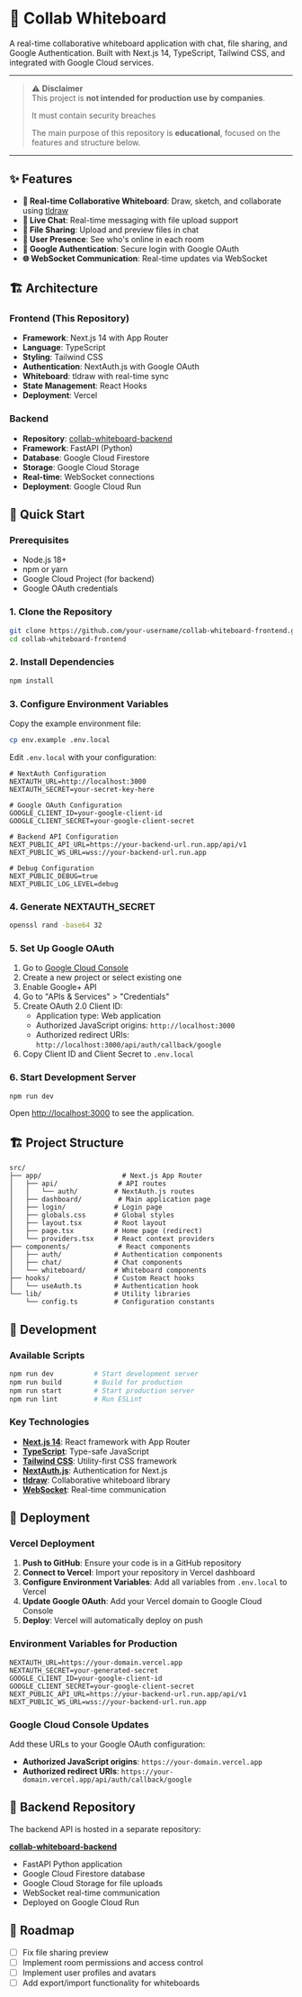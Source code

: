 # 🎨 Collab Whiteboard

A real-time collaborative whiteboard application with chat, file sharing, and Google Authentication. Built with Next.js 14, TypeScript, Tailwind CSS, and integrated with Google Cloud services.

---

> ⚠️ **Disclaimer**  
> This project is **not intended for production use by companies**.
>
> It must contain security breaches
>  
> The main purpose of this repository is **educational**, focused on the features and structure below.

---

## ✨ Features

- **🎨 Real-time Collaborative Whiteboard**: Draw, sketch, and collaborate using [tldraw](https://tldraw.dev/)
- **💬 Live Chat**: Real-time messaging with file upload support
- **📁 File Sharing**: Upload and preview files in chat
- **👥 User Presence**: See who's online in each room
- **🔐 Google Authentication**: Secure login with Google OAuth
- **🌐 WebSocket Communication**: Real-time updates via WebSocket


## 🏗️ Architecture

### Frontend (This Repository)
- **Framework**: Next.js 14 with App Router
- **Language**: TypeScript
- **Styling**: Tailwind CSS
- **Authentication**: NextAuth.js with Google OAuth
- **Whiteboard**: tldraw with real-time sync
- **State Management**: React Hooks
- **Deployment**: Vercel

### Backend
- **Repository**: [collab-whiteboard-backend](https://github.com/Actiegen/collab-whiteboard-backend)
- **Framework**: FastAPI (Python)
- **Database**: Google Cloud Firestore
- **Storage**: Google Cloud Storage
- **Real-time**: WebSocket connections
- **Deployment**: Google Cloud Run

## 🚀 Quick Start

### Prerequisites

- Node.js 18+ 
- npm or yarn
- Google Cloud Project (for backend)
- Google OAuth credentials

### 1. Clone the Repository

```bash
git clone https://github.com/your-username/collab-whiteboard-frontend.git
cd collab-whiteboard-frontend
```

### 2. Install Dependencies

```bash
npm install
```

### 3. Configure Environment Variables

Copy the example environment file:

```bash
cp env.example .env.local
```

Edit `.env.local` with your configuration:

```env
# NextAuth Configuration
NEXTAUTH_URL=http://localhost:3000
NEXTAUTH_SECRET=your-secret-key-here

# Google OAuth Configuration
GOOGLE_CLIENT_ID=your-google-client-id
GOOGLE_CLIENT_SECRET=your-google-client-secret

# Backend API Configuration
NEXT_PUBLIC_API_URL=https://your-backend-url.run.app/api/v1
NEXT_PUBLIC_WS_URL=wss://your-backend-url.run.app

# Debug Configuration
NEXT_PUBLIC_DEBUG=true
NEXT_PUBLIC_LOG_LEVEL=debug
```

### 4. Generate NEXTAUTH_SECRET

```bash
openssl rand -base64 32
```

### 5. Set Up Google OAuth

1. Go to [Google Cloud Console](https://console.cloud.google.com/)
2. Create a new project or select existing one
3. Enable Google+ API
4. Go to "APIs & Services" > "Credentials"
5. Create OAuth 2.0 Client ID:
   - Application type: Web application
   - Authorized JavaScript origins: `http://localhost:3000`
   - Authorized redirect URIs: `http://localhost:3000/api/auth/callback/google`
6. Copy Client ID and Client Secret to `.env.local`

### 6. Start Development Server

```bash
npm run dev
```

Open [http://localhost:3000](http://localhost:3000) to see the application.

## 🏗️ Project Structure

```
src/
├── app/                    # Next.js App Router
│   ├── api/               # API routes
│   │   └── auth/         # NextAuth.js routes
│   ├── dashboard/         # Main application page
│   ├── login/            # Login page
│   ├── globals.css       # Global styles
│   ├── layout.tsx        # Root layout
│   ├── page.tsx          # Home page (redirect)
│   └── providers.tsx     # React context providers
├── components/            # React components
│   ├── auth/             # Authentication components
│   ├── chat/             # Chat components
│   └── whiteboard/       # Whiteboard components
├── hooks/                # Custom React hooks
│   └── useAuth.ts        # Authentication hook
└── lib/                  # Utility libraries
    └── config.ts         # Configuration constants
```

## 🔧 Development

### Available Scripts

```bash
npm run dev          # Start development server
npm run build        # Build for production
npm run start        # Start production server
npm run lint         # Run ESLint
```

### Key Technologies

- **[Next.js 14](https://nextjs.org/)**: React framework with App Router
- **[TypeScript](https://www.typescriptlang.org/)**: Type-safe JavaScript
- **[Tailwind CSS](https://tailwindcss.com/)**: Utility-first CSS framework
- **[NextAuth.js](https://next-auth.js.org/)**: Authentication for Next.js
- **[tldraw](https://tldraw.dev/)**: Collaborative whiteboard library
- **[WebSocket](https://developer.mozilla.org/en-US/docs/Web/API/WebSocket)**: Real-time communication

## 🚀 Deployment

### Vercel Deployment

1. **Push to GitHub**: Ensure your code is in a GitHub repository
2. **Connect to Vercel**: Import your repository in Vercel dashboard
3. **Configure Environment Variables**: Add all variables from `.env.local` to Vercel
4. **Update Google OAuth**: Add your Vercel domain to Google Cloud Console
5. **Deploy**: Vercel will automatically deploy on push

### Environment Variables for Production

```env
NEXTAUTH_URL=https://your-domain.vercel.app
NEXTAUTH_SECRET=your-generated-secret
GOOGLE_CLIENT_ID=your-google-client-id
GOOGLE_CLIENT_SECRET=your-google-client-secret
NEXT_PUBLIC_API_URL=https://your-backend-url.run.app/api/v1
NEXT_PUBLIC_WS_URL=wss://your-backend-url.run.app
```

### Google Cloud Console Updates

Add these URLs to your Google OAuth configuration:

- **Authorized JavaScript origins**: `https://your-domain.vercel.app`
- **Authorized redirect URIs**: `https://your-domain.vercel.app/api/auth/callback/google`

## 🔗 Backend Repository

The backend API is hosted in a separate repository:

**[collab-whiteboard-backend](https://github.com/Actiegen/collab-whiteboard-backend)**

- FastAPI Python application
- Google Cloud Firestore database
- Google Cloud Storage for file uploads
- WebSocket real-time communication
- Deployed on Google Cloud Run


## 🎯 Roadmap

- [ ] Fix file sharing preview
- [ ] Implement room permissions and access control
- [ ] Implement user profiles and avatars
- [ ] Add export/import functionality for whiteboards
